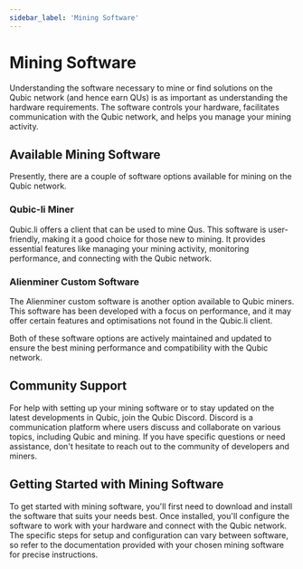 ```yaml
---
sidebar_label: 'Mining Software'
---
```


# Mining Software

Understanding the software necessary to mine or find solutions on the Qubic network (and hence earn QUs) is as important as understanding the hardware requirements. The software controls your hardware, facilitates communication with the Qubic network, and helps you manage your mining activity.

## Available Mining Software

Presently, there are a couple of software options available for mining on the Qubic network.

### Qubic-li Miner
Qubic.li offers a client that can be used to mine Qus. This software is user-friendly, making it a good choice for those new to mining. It provides essential features like managing your mining activity, monitoring performance, and connecting with the Qubic network.

### Alienminer Custom Software
The Alienminer custom software is another option available to Qubic miners. This software has been developed with a focus on performance, and it may offer certain features and optimisations not found in the Qubic.li client.

Both of these software options are actively maintained and updated to ensure the best mining performance and compatibility with the Qubic network.

## Community Support
For help with setting up your mining software or to stay updated on the latest developments in Qubic, join the Qubic Discord. Discord is a communication platform where users discuss and collaborate on various topics, including Qubic and mining. If you have specific questions or need assistance, don't hesitate to reach out to the community of developers and miners.

## Getting Started with Mining Software

To get started with mining software, you'll first need to download and install the software that suits your needs best. Once installed, you'll configure the software to work with your hardware and connect with the Qubic network. The specific steps for setup and configuration can vary between software, so refer to the documentation provided with your chosen mining software for precise instructions.
